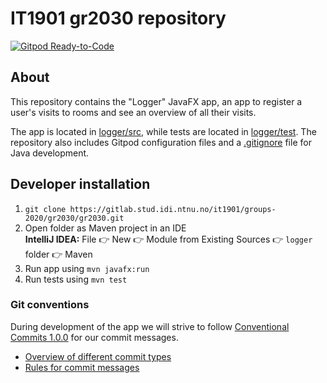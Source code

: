 # IT1901 gr2030 repository

[![Gitpod Ready-to-Code](https://img.shields.io/badge/Gitpod-Ready--to--Code-blue?logo=gitpod)](https://gitpod.idi.ntnu.no/#https://gitlab.stud.idi.ntnu.no/it1901/groups-2020/gr2030/gr2030)

## About

This repository contains the "Logger" JavaFX app, an app to register a user's visits to rooms and see an overview of all their visits.

The app is located in [logger/src](logger/src), while tests are located in [logger/test](logger/test). The repository also includes Gitpod configuration files and a [.gitignore](.gitignore) file for Java development.

## Developer installation

1. `git clone https://gitlab.stud.idi.ntnu.no/it1901/groups-2020/gr2030/gr2030.git`
2. Open folder as Maven project in an IDE  
    **IntelliJ IDEA:** File :point_right: New :point_right: Module from Existing Sources :point_right: `logger` folder :point_right: Maven
3. Run app using `mvn javafx:run`
4. Run tests using `mvn test`

### Git conventions

During development of the app we will strive to follow [Conventional Commits 1.0.0](https://www.conventionalcommits.org/en/v1.0.0/) for our commit messages.

- [Overview of different commit types](https://github.com/commitizen/conventional-commit-types/blob/v3.0.0/index.json)
- [Rules for commit messages](https://github.com/conventional-changelog/commitlint/tree/master/%40commitlint/config-conventional)

